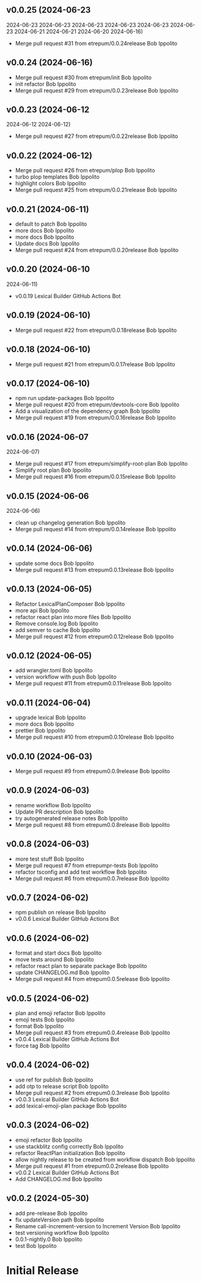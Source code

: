 ## v0.0.25 (2024-06-23

2024-06-23
2024-06-23
2024-06-23
2024-06-23
2024-06-23
2024-06-23
2024-06-21
2024-06-21
2024-06-20
2024-06-16)

- Merge pull request #31 from etrepum/0.0.24release Bob Ippolito

## v0.0.24 (2024-06-16)

- Merge pull request #30 from etrepum/init Bob Ippolito
- init refactor Bob Ippolito
- Merge pull request #29 from etrepum/0.0.23release Bob Ippolito

## v0.0.23 (2024-06-12

2024-06-12
2024-06-12)

- Merge pull request #27 from etrepum/0.0.22release Bob Ippolito

## v0.0.22 (2024-06-12)

- Merge pull request #26 from etrepum/plop Bob Ippolito
- turbo plop templates Bob Ippolito
- highlight colors Bob Ippolito
- Merge pull request #25 from etrepum/0.0.21release Bob Ippolito

## v0.0.21 (2024-06-11)

- default to patch Bob Ippolito
- more docs Bob Ippolito
- more docs Bob Ippolito
- Update docs Bob Ippolito
- Merge pull request #24 from etrepum/0.0.20release Bob Ippolito

## v0.0.20 (2024-06-10

2024-06-11)

- v0.0.19 Lexical Builder GitHub Actions Bot

## v0.0.19 (2024-06-10)

- Merge pull request #22 from etrepum/0.0.18release Bob Ippolito

## v0.0.18 (2024-06-10)

- Merge pull request #21 from etrepum/0.0.17release Bob Ippolito

## v0.0.17 (2024-06-10)

- npm run update-packages Bob Ippolito
- Merge pull request #20 from etrepum/devtools-core Bob Ippolito
- Add a visualization of the dependency graph Bob Ippolito
- Merge pull request #19 from etrepum/0.0.16release Bob Ippolito

## v0.0.16 (2024-06-07

2024-06-07)

- Merge pull request #17 from etrepum/simplify-root-plan Bob Ippolito
- Simplify root plan Bob Ippolito
- Merge pull request #16 from etrepum/0.0.15release Bob Ippolito

## v0.0.15 (2024-06-06

2024-06-06)

- clean up changelog generation Bob Ippolito
- Merge pull request #14 from etrepum/0.0.14release Bob Ippolito

## v0.0.14 (2024-06-06)

- update some docs Bob Ippolito
- Merge pull request #13 from etrepum0.0.13release Bob Ippolito

## v0.0.13 (2024-06-05)

- Refactor LexicalPlanComposer Bob Ippolito
- more api Bob Ippolito
- refactor react plan into more files Bob Ippolito
- Remove console.log Bob Ippolito
- add semver to cache Bob Ippolito
- Merge pull request #12 from etrepum0.0.12release Bob Ippolito

## v0.0.12 (2024-06-05)

- add wrangler.toml Bob Ippolito
- version workflow with push Bob Ippolito
- Merge pull request #11 from etrepum0.0.11release Bob Ippolito

## v0.0.11 (2024-06-04)

- upgrade lexical Bob Ippolito
- more docs Bob Ippolito
- prettier Bob Ippolito
- Merge pull request #10 from etrepum0.0.10release Bob Ippolito

## v0.0.10 (2024-06-03)

- Merge pull request #9 from etrepum0.0.9release Bob Ippolito

## v0.0.9 (2024-06-03)

- rename workflow Bob Ippolito
- Update PR description Bob Ippolito
- try autogenerated release notes Bob Ippolito
- Merge pull request #8 from etrepum0.0.8release Bob Ippolito

## v0.0.8 (2024-06-03)

- more test stuff Bob Ippolito
- Merge pull request #7 from etrepumpr-tests Bob Ippolito
- refactor tsconfig and add test workflow Bob Ippolito
- Merge pull request #6 from etrepum0.0.7release Bob Ippolito

## v0.0.7 (2024-06-02)

- npm publish on release Bob Ippolito
- v0.0.6 Lexical Builder GitHub Actions Bot

## v0.0.6 (2024-06-02)

- format and start docs Bob Ippolito
- move tests around Bob Ippolito
- refactor react plan to separate package Bob Ippolito
- update CHANGELOG.md Bob Ippolito
- Merge pull request #4 from etrepum0.0.5release Bob Ippolito

## v0.0.5 (2024-06-02)

- plan and emoji refactor Bob Ippolito
- emoji tests Bob Ippolito
- format Bob Ippolito
- Merge pull request #3 from etrepum0.0.4release Bob Ippolito
- v0.0.4 Lexical Builder GitHub Actions Bot
- force tag Bob Ippolito

## v0.0.4 (2024-06-02)

- use ref for publish Bob Ippolito
- add otp to release script Bob Ippolito
- Merge pull request #2 from etrepum0.0.3release Bob Ippolito
- v0.0.3 Lexical Builder GitHub Actions Bot
- add lexical-emoji-plan package Bob Ippolito

## v0.0.3 (2024-06-02)

- emoji refactor Bob Ippolito
- use stackblitz config correctly Bob Ippolito
- refactor ReactPlan initialization Bob Ippolito
- allow nightly release to be created from workflow dispatch Bob Ippolito
- Merge pull request #1 from etrepum0.0.2release Bob Ippolito
- v0.0.2 Lexical Builder GitHub Actions Bot
- Add CHANGELOG.md Bob Ippolito

## v0.0.2 (2024-05-30)

- add pre-release Bob Ippolito
- fix updateVersion path Bob Ippolito
- Rename call-increment-version to Increment Version Bob Ippolito
- test versioning workflow Bob Ippolito
- 0.0.1-nightly.0 Bob Ippolito
- test Bob Ippolito

# Initial Release
